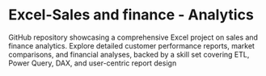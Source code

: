 # Excel-Sales and finance - Analytics
GitHub repository showcasing a comprehensive Excel project on sales and finance analytics. Explore detailed customer performance reports, market comparisons, and financial analyses, backed by a skill set covering ETL, Power Query, DAX, and user-centric report design
